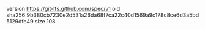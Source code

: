 version https://git-lfs.github.com/spec/v1
oid sha256:9b380cb7230e2d531a26da68f7ca22c40d1569a9c178c8ce6d3a5bd5129dfe49
size 108
